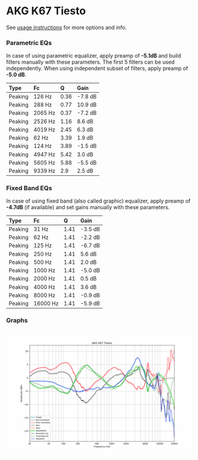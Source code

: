 # AKG K67 Tiesto
See [usage instructions](https://github.com/jaakkopasanen/AutoEq#usage) for more options and info.

### Parametric EQs
In case of using parametric equalizer, apply preamp of **-5.1dB** and build filters manually
with these parameters. The first 5 filters can be used independently.
When using independent subset of filters, apply preamp of **-5.0 dB**.

| Type    | Fc      |    Q | Gain    |
|:--------|:--------|:-----|:--------|
| Peaking | 126 Hz  | 0.36 | -7.8 dB |
| Peaking | 288 Hz  | 0.77 | 10.9 dB |
| Peaking | 2065 Hz | 0.37 | -7.2 dB |
| Peaking | 2526 Hz | 1.16 | 8.6 dB  |
| Peaking | 4019 Hz | 2.45 | 6.3 dB  |
| Peaking | 62 Hz   | 3.39 | 1.9 dB  |
| Peaking | 124 Hz  | 3.89 | -1.5 dB |
| Peaking | 4947 Hz | 5.42 | 3.0 dB  |
| Peaking | 5605 Hz | 5.88 | -5.5 dB |
| Peaking | 9339 Hz | 2.9  | 2.5 dB  |

### Fixed Band EQs
In case of using fixed band (also called graphic) equalizer, apply preamp of **-4.7dB**
(if available) and set gains manually with these parameters.

| Type    | Fc       |    Q | Gain    |
|:--------|:---------|:-----|:--------|
| Peaking | 31 Hz    | 1.41 | -3.5 dB |
| Peaking | 62 Hz    | 1.41 | -2.2 dB |
| Peaking | 125 Hz   | 1.41 | -6.7 dB |
| Peaking | 250 Hz   | 1.41 | 5.6 dB  |
| Peaking | 500 Hz   | 1.41 | 2.0 dB  |
| Peaking | 1000 Hz  | 1.41 | -5.0 dB |
| Peaking | 2000 Hz  | 1.41 | 0.5 dB  |
| Peaking | 4000 Hz  | 1.41 | 3.6 dB  |
| Peaking | 8000 Hz  | 1.41 | -0.9 dB |
| Peaking | 16000 Hz | 1.41 | -5.9 dB |

### Graphs
![](./AKG%20K67%20Tiesto.png)